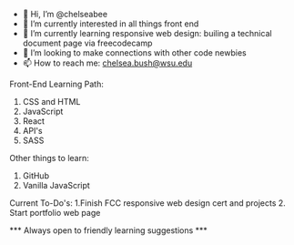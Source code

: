 - 👋 Hi, I’m @chelseabee
- 👀 I’m currently interested in all things front end 
- 🌱 I’m currently learning responsive web design: builing a technical document page via freecodecamp
- 💞️ I’m looking to make connections with other code newbies
- 📫 How to reach me: chelsea.bush@wsu.edu


Front-End Learning Path:
1. CSS and HTML
2. JavaScript
3. React
4. API's
5. SASS

Other things to learn:
1. GitHub
2. Vanilla JavaScript

Current To-Do's:
1.Finish FCC responsive web design cert and projects
2. Start portfolio web page

*** Always open to friendly learning suggestions ***

<!---
chelseabee/chelseabee is a ✨ special ✨ repository because its `README.md` (this file) appears on your GitHub profile.
You can click the Preview link to take a look at your changes.
--->
